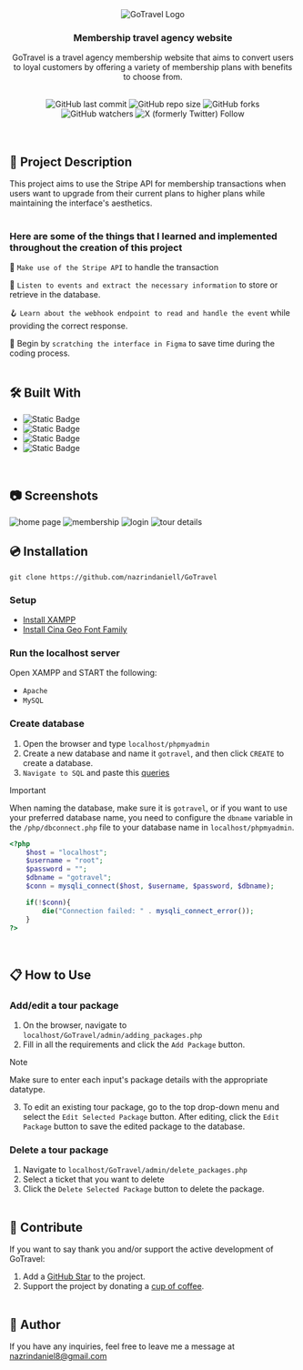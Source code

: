<div align="center">
  <img alt="GoTravel Logo" src="https://github.com/nazrindaniell/GoTravel/assets/79645841/47d8c1f4-d397-4009-8242-709ba14fc29e">
  <h3>Membership travel agency website</h3>
  <p>GoTravel is a travel agency membership website that aims to convert users to loyal customers by offering a variety of membership plans with benefits to choose from.</p>
  <br>
  <img alt="GitHub last commit" src="https://img.shields.io/github/last-commit/nazrindaniell/GoTravel">
  <img alt="GitHub repo size" src="https://img.shields.io/github/repo-size/nazrindaniell/GoTravel">
  <img alt="GitHub forks" src="https://img.shields.io/github/forks/nazrindaniell/GoTravel">
  <img alt="GitHub watchers" src="https://img.shields.io/github/watchers/nazrindaniell/GoTravel">
  <img alt="X (formerly Twitter) Follow" src="https://img.shields.io/twitter/follow/zinniel_">  
</div>
<br>
<br>

## :scroll: Project Description

This project aims to use the Stripe API for membership transactions when users want to upgrade from their current plans to higher plans while maintaining the interface's aesthetics.
<br><br>
### Here are some of the things that I learned and implemented throughout the creation of this project

:wrench: `Make use of the Stripe API` to handle the transaction

:bookmark_tabs: `Listen to events and extract the necessary information` to store or retrieve in the database.

:hook: `Learn about the webhook endpoint to read and handle the event` while providing the correct response.

:stars: Begin by `scratching the interface in Figma` to save time during the coding process.
<br><br>

## 🛠️ Built With

<ul>
  <li><img alt="Static Badge" src="https://img.shields.io/badge/HTML5-%23000?style=for-the-badge&logo=HTML5&logoColor=%23E34F26&labelColor=%23fff&color=%23E34F26"></li>
  <li><img alt="Static Badge" src="https://img.shields.io/badge/CSS-%23000?style=for-the-badge&logo=CSS3&logoColor=%231572B6&labelColor=%23fff&color=%231572B6"></li>
  <li><img alt="Static Badge" src="https://img.shields.io/badge/PHP-%23000?style=for-the-badge&logo=PHP&logoColor=%23777BB4&labelColor=%23fff&color=%23777BB4"></li>
  <li><img alt="Static Badge" src="https://img.shields.io/badge/MySQL-white?style=for-the-badge&logo=MySQL&logoColor=%234479A1&labelColor=%23fff&color=%234479A1">
</ul>
<br>

## :camera: Screenshots
![home page](https://github.com/nazrindaniell/GoTravel/assets/79645841/92ba751d-a047-4f23-b176-69b056d1f7af)
![membership](https://github.com/nazrindaniell/GoTravel/assets/79645841/557ca564-a563-4e06-a148-0dda881bb6d1)
![login](https://github.com/nazrindaniell/GoTravel/assets/79645841/454def24-dc84-4984-8815-9cfe398d3157)
![tour details](https://github.com/nazrindaniell/GoTravel/assets/79645841/710a8f8b-6ab9-488e-9e5d-436df53fa8f3)

## :cd: Installation

```
git clone https://github.com/nazrindaniell/GoTravel
```

### Setup

<div>
  <ul>
    <li><a href="https://www.apachefriends.org/download.html">Install XAMPP</a></li>
    <li><a href="https://befonts.com/cina-geo-font-family.html">Install Cina Geo Font Family</a></li>
  </ul>
</div>

### Run the localhost server

Open XAMPP and START the following:

- `Apache`
- `MySQL`

### Create database

1. Open the browser and type `localhost/phpmyadmin`
2. Create a new database and name it `gotravel`, and then click `CREATE` to create a database.
3. `Navigate to SQL` and paste this [queries](https://github.com/nazrindaniell/GoTravel/files/14664669/gotravel.tables.txt)

> [!IMPORTANT]
> When naming the database, make sure it is `gotravel`, or if you want to use your preferred database name, you need to configure the `dbname` variable in the `/php/dbconnect.php` file to your database name in `localhost/phpmyadmin`.

```php
<?php
	$host = "localhost";
	$username = "root";
	$password = "";
	$dbname = "gotravel";
	$conn = mysqli_connect($host, $username, $password, $dbname);

	if(!$conn){
		die("Connection failed: " . mysqli_connect_error());
	}
?>
```

<br>

## :clipboard: How to Use

### Add/edit a tour package

1. On the browser, navigate to `localhost/GoTravel/admin/adding_packages.php`
2. Fill in all the requirements and click the `Add Package` button.  
> [!NOTE]
> Make sure to enter each input's package details with the appropriate datatype.
3. To edit an existing tour package, go to the top drop-down menu and select the `Edit Selected Package` button. After editing, click the `Edit Package` button to save the edited package to the database.

### Delete a tour package

1. Navigate to `localhost/GoTravel/admin/delete_packages.php`
2. Select a ticket that you want to delete
3. Click the `Delete Selected Package` button to delete the package.
<br><br>

## :sunflower: Contribute

If you want to say thank you and/or support the active development of GoTravel:

1. Add a [GitHub Star](https://github.com/nazrindaniell/GemaLoka) to the project.
2. Support the project by donating a [cup of coffee](https://www.buymeacoffee.com/nazrindaniell).
<br><br>

## :bust_in_silhouette: Author
If you have any inquiries, feel free to leave me a message at nazrindaniel8@gmail.com
